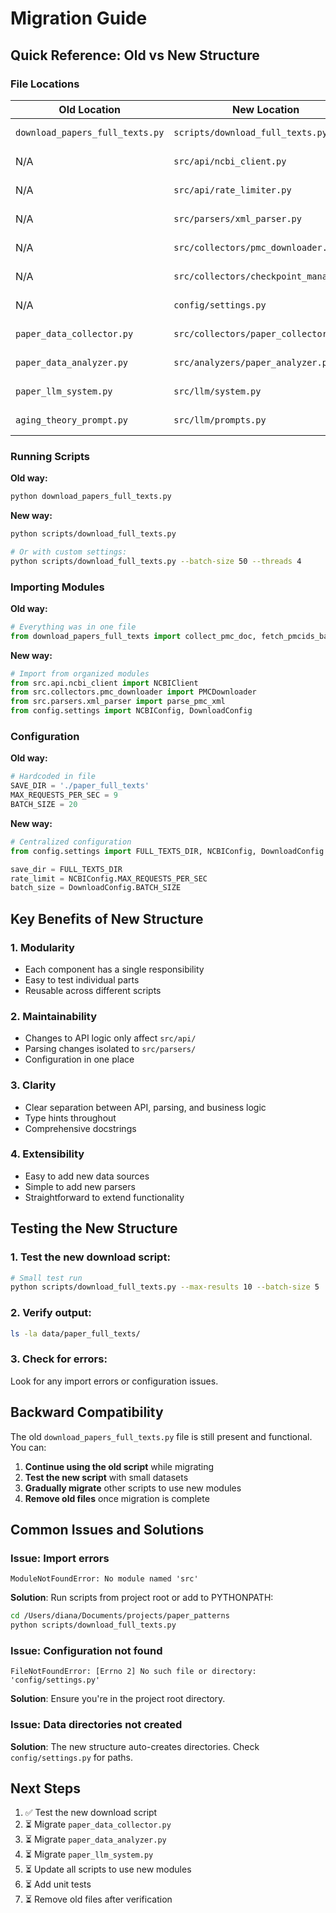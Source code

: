# Migration Guide

## Quick Reference: Old vs New Structure

### File Locations

| Old Location | New Location | Status |
|-------------|--------------|--------|
| `download_papers_full_texts.py` | `scripts/download_full_texts.py` | ✅ Refactored |
| N/A | `src/api/ncbi_client.py` | ✅ New module |
| N/A | `src/api/rate_limiter.py` | ✅ New module |
| N/A | `src/parsers/xml_parser.py` | ✅ New module |
| N/A | `src/collectors/pmc_downloader.py` | ✅ New module |
| N/A | `src/collectors/checkpoint_manager.py` | ✅ New module |
| N/A | `config/settings.py` | ✅ New module |
| `paper_data_collector.py` | `src/collectors/paper_collector.py` | 🔄 To migrate |
| `paper_data_analyzer.py` | `src/analyzers/paper_analyzer.py` | 🔄 To migrate |
| `paper_llm_system.py` | `src/llm/system.py` | 🔄 To migrate |
| `aging_theory_prompt.py` | `src/llm/prompts.py` | 🔄 To migrate |

### Running Scripts

**Old way:**
```bash
python download_papers_full_texts.py
```

**New way:**
```bash
python scripts/download_full_texts.py

# Or with custom settings:
python scripts/download_full_texts.py --batch-size 50 --threads 4
```

### Importing Modules

**Old way:**
```python
# Everything was in one file
from download_papers_full_texts import collect_pmc_doc, fetch_pmcids_batch
```

**New way:**
```python
# Import from organized modules
from src.api.ncbi_client import NCBIClient
from src.collectors.pmc_downloader import PMCDownloader
from src.parsers.xml_parser import parse_pmc_xml
from config.settings import NCBIConfig, DownloadConfig
```

### Configuration

**Old way:**
```python
# Hardcoded in file
SAVE_DIR = './paper_full_texts'
MAX_REQUESTS_PER_SEC = 9
BATCH_SIZE = 20
```

**New way:**
```python
# Centralized configuration
from config.settings import FULL_TEXTS_DIR, NCBIConfig, DownloadConfig

save_dir = FULL_TEXTS_DIR
rate_limit = NCBIConfig.MAX_REQUESTS_PER_SEC
batch_size = DownloadConfig.BATCH_SIZE
```

## Key Benefits of New Structure

### 1. **Modularity**
- Each component has a single responsibility
- Easy to test individual parts
- Reusable across different scripts

### 2. **Maintainability**
- Changes to API logic only affect `src/api/`
- Parsing changes isolated to `src/parsers/`
- Configuration in one place

### 3. **Clarity**
- Clear separation between API, parsing, and business logic
- Type hints throughout
- Comprehensive docstrings

### 4. **Extensibility**
- Easy to add new data sources
- Simple to add new parsers
- Straightforward to extend functionality

## Testing the New Structure

### 1. Test the new download script:
```bash
# Small test run
python scripts/download_full_texts.py --max-results 10 --batch-size 5
```

### 2. Verify output:
```bash
ls -la data/paper_full_texts/
```

### 3. Check for errors:
Look for any import errors or configuration issues.

## Backward Compatibility

The old `download_papers_full_texts.py` file is still present and functional. You can:

1. **Continue using the old script** while migrating
2. **Test the new script** with small datasets
3. **Gradually migrate** other scripts to use new modules
4. **Remove old files** once migration is complete

## Common Issues and Solutions

### Issue: Import errors
```
ModuleNotFoundError: No module named 'src'
```

**Solution**: Run scripts from project root or add to PYTHONPATH:
```bash
cd /Users/diana/Documents/projects/paper_patterns
python scripts/download_full_texts.py
```

### Issue: Configuration not found
```
FileNotFoundError: [Errno 2] No such file or directory: 'config/settings.py'
```

**Solution**: Ensure you're in the project root directory.

### Issue: Data directories not created
**Solution**: The new structure auto-creates directories. Check `config/settings.py` for paths.

## Next Steps

1. ✅ Test the new download script
2. ⏳ Migrate `paper_data_collector.py`
3. ⏳ Migrate `paper_data_analyzer.py`
4. ⏳ Migrate `paper_llm_system.py`
5. ⏳ Update all scripts to use new modules
6. ⏳ Add unit tests
7. ⏳ Remove old files after verification
